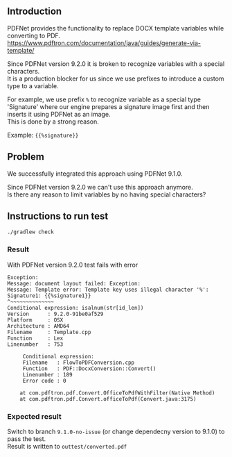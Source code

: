 ## Introduction
PDFNet provides the functionality to replace DOCX template variables while converting to PDF.  
https://www.pdftron.com/documentation/java/guides/generate-via-template/

Since PDFNet version 9.2.0 it is broken to recognize variables with a special characters.  
It is a production blocker for us since we use prefixes to introduce a custom type to a variable. 

For example, we use prefix `%` to recognize variable as a special type 'Signature' where our engine prepares a signature image first and then inserts it using PDFNet as an image.   
This is done by a strong reason.

Example: `{{%signature}}`

## Problem
We successfully integrated this approach using PDFNet 9.1.0.  

Since PDFNet version 9.2.0 we can't use this approach anymore.  
Is there any reason to limit variables by no having special characters?


## Instructions to run test
`./gradlew check`

### Result
With PDFNet version 9.2.0 test fails with error
````
Exception:
Message: document layout failed: Exception:
Message: Template error: Template key uses illegal character '%':
Signature1: {{%signature1}}
^~~~~~~~~~~~~~~
Conditional expression: isalnum(str[id_len])
Version      : 9.2.0-91be0af529
Platform     : OSX
Architecture : AMD64
Filename     : Template.cpp
Function     : Lex
Linenumber   : 753

	 Conditional expression: 
	 Filename   : FlowToPDFConversion.cpp
	 Function   : PDF::DocxConversion::Convert()
	 Linenumber : 189
	 Error code : 0

	at com.pdftron.pdf.Convert.OfficeToPdfWithFilter(Native Method)
	at com.pdftron.pdf.Convert.officeToPdf(Convert.java:3175)
````

### Expected result

Switch to branch `9.1.0-no-issue`  (or change dependecny version to 9.1.0) to pass the test.  
Result is written to `outtest/converted.pdf`